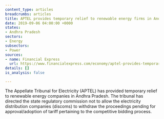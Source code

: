 ```yaml
---
content_type: articles
breadcrumbs: articles
title: APTEL provides temporary relief to renewable energy firms in Andhra Pradesh
date: 2019-09-06 04:00:00 +0000
states:
- Andhra Pradesh
sectors:
- Energy
subsectors:
- Power
sources:
- name: Financial Express
  url: https://www.financialexpress.com/economy/aptel-provides-temporary-relief-to-renewable-energy-firms-in-andhra-pradesh/1691911/
details: []
is_analysis: false

---
```

The Appellate Tribunal for Electricity (APTEL) has provided temporary relief to renewable energy companies in Andhra Pradesh. The tribunal has directed the state regulatory commission not to allow the electricity distribution companies (discoms) to withdraw the proceedings pending for approval/adoption of tariff pertaining to the competitive bidding process.